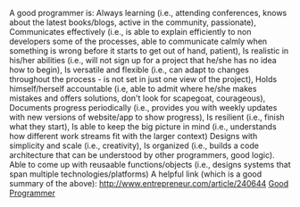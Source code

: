 A good programmer is:
Always learning (i.e., attending conferences, knows about the latest books/blogs, active in the community, passionate),
Communicates effectively (i.e., is able to explain efficiently to non developers some of the processes, able to communicate calmly when something is wrong before it starts to get out of hand, patient),
Is realistic in his/her abilities (i.e., will not sign up for a project that he/she has no idea how to begin),
Is versatile and flexible (i.e., can adapt to changes throughout the process - is not set in just one view of the project),
Holds himself/herself accountable (i.e, able to admit where he/she makes mistakes and offers solutions, don't look for scapegoat, courageous),
Documents progress periodically (i.e., provides you with weekly updates with new versions of website/app to show progress), 
Is resilient (i.e., finish what they start), 
Is able to keep the big picture in mind (i.e., understands how different work streams fit with the larger context)
Designs with simplicity and scale (i.e., creativity),
Is organized (i.e., builds a code architecture that can be understood by other programmers, good logic).
Able to come up with reusaable functions/objects (i.e., designs systems that span multiple technologies/platforms)
A helpful link (which is a good summary of the above): 
http://www.entrepreneur.com/article/240644
[Good Programmer](http://c.tadst.com/gfx/600x400/international-programmer-day.jpg?1)
